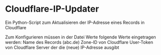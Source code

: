 # Cloudflare-IP-Updater
Ein Python-Script zum Aktualisieren der IP-Adresse eines Records in Cloudflare

Zum Konfigurieren müssen in der Datei Werte folgende Werte eingetragen werden:
  Name des Records (abc.de)
  Zone-ID von Cloudflare
  User-Token von Cloudflare
  Server der die (neue) IP-Adresse ausgibt
